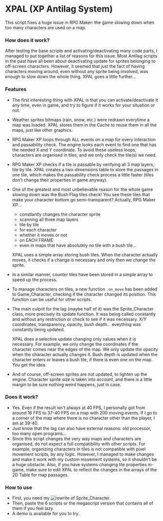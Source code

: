 # XPAL (XP Antilag System)
This script fixes a huge issue in RPG Maker: the game slowing down when too many characters are used on a map.

### How does it work?
After testing the base scripts and activating/deactivating many code parts, I managed to put together a list of reasons for this issue.
Most Antilag scripts in the past have all been about deactivating update for sprites belonging to off-screen characters. However, it seemed that just the fact of having characters moving around, even without any sprite being involved, was enough to slow down the whole thing. XPAL goes a little further...

### Features
* The first interesting thing with XPAL is that you can activate/deactivate it any time, even in game, and try to figure if it works for your situation or not.
* Weather sprites bitmaps (rain, snow, etc.) were redrawn everytime a map was loaded. XPAL stores them in the Cache to reuse them in all the maps, just like other graphics.
* RPG Maker XP loops through ALL events on a map for every interaction and passability check. The engine looks each event to find one that has the needed X and Y coordinate. To avoid these useless loops, characters are organised in tiles, and we only check the tile(s) we need.
* RPG Maker XP checks if a tile is passable by verifying all 3 map layers, tile by tile. XPAL creates a two-dimensions table to store the passages in one tile, which makes the passability check process a little faster (tiles don't change their properties in game anyway).
* One of the greatest and most unbelievable reason for the whole game slowing down was the Bush Flag tiles check! You see these tiles that make your character bottom go semi-transparent? Actually, RPG Maker XP...
  * constlantly changes the character sprite
  * scanning all three map layers
  * tile by tile
  * for each character
  * whether it moves or not
  * on EACH FRAME
  * even in maps that have absolutely no tile with a bush tile...

  XPAL uses a simple array storing bush tiles. When the character actually moves, it checks if a change is necessary and only then we change the sprite.
* In a similar manner, counter tiles have been stored in a simple array to speed up the process.
* To manage characters on tiles, a new function `.on_move` has been added to Game_Character, checking if the character changed its position. This function can be useful for other scripts.
* The main culprit for the lag (maybe half of it) was the Sprite_Character class, more precisely its update function. It was being called constantly and without any restriction or check to see if it was necessary. X/Y coordinates, transparency, opacity, bush depth... eveything was constantly being updated.

  XPAL does a selective update changing only values when it is necessary. For example, we only change the coordinates if the character comes near the edges of the map. We only update the opacity when the character actually changes it. Bush depth is updated when the character enters or leaves a bush tile, if there is even one on the map. You get the idea.
* And of course, off-screen sprites are not updated, to lighten up the engine. Character sprite size is taken into account, and there is a little margin to be sure nothing weird happens, just in case.

### Does it work?
* Yes. Even if the result isn't always at 40 FPS, I personally got from around 16 FPS to 37-40 FPS on a map with 200 moving events. If I go to a corner of the map where there is no character other than the player, I am at 39-40.
* Just know that the lag can also have external reasons: old processor, too many open programs...
* Since this script changes the very way maps and characters are organised, do not expect a full compatibility with other scripts. For example, organizing characters in tiles is not compatible with pixel movement scripts, by any logic. However, I managed to make changes and make it work with my custom movement systems, so it shouldn't be a huge obstacle. Also, if you have systems changing tile properties in-game, make sure to edit XPAL to reflect the changes in the arrays of the 2D Table for map passages.

### How to use
* First, you need my ![rewrite of Sprite_Character](https://github.com/do-sieg/RPGMaker/blob/master/SpriteCharacter/Sprite_Character%20(Rewrite)).
* Then, paste the 6 scripts or the megascript version that contains all of them if you feel lazy.
* A demo is available for you to try.
